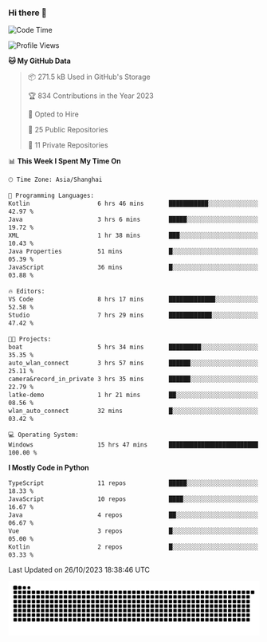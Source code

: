 ### Hi there 👋
<!--START_SECTION:waka-->
![Code Time](http://img.shields.io/badge/Code%20Time-372%20hrs%2020%20mins-blue)

![Profile Views](http://img.shields.io/badge/Profile%20Views-1-blue)

**🐱 My GitHub Data** 

> 📦 271.5 kB Used in GitHub's Storage 
 > 
> 🏆 834 Contributions in the Year 2023
 > 
> 💼 Opted to Hire
 > 
> 📜 25 Public Repositories 
 > 
> 🔑 11 Private Repositories 
 > 
📊 **This Week I Spent My Time On** 

```text
🕑︎ Time Zone: Asia/Shanghai

💬 Programming Languages: 
Kotlin                   6 hrs 46 mins       ███████████░░░░░░░░░░░░░░   42.97 % 
Java                     3 hrs 6 mins        █████░░░░░░░░░░░░░░░░░░░░   19.72 % 
XML                      1 hr 38 mins        ███░░░░░░░░░░░░░░░░░░░░░░   10.43 % 
Java Properties          51 mins             █░░░░░░░░░░░░░░░░░░░░░░░░   05.39 % 
JavaScript               36 mins             █░░░░░░░░░░░░░░░░░░░░░░░░   03.88 % 

🔥 Editors: 
VS Code                  8 hrs 17 mins       █████████████░░░░░░░░░░░░   52.58 % 
Studio                   7 hrs 29 mins       ████████████░░░░░░░░░░░░░   47.42 % 

🐱‍💻 Projects: 
boat                     5 hrs 34 mins       █████████░░░░░░░░░░░░░░░░   35.35 % 
auto_wlan_connect        3 hrs 57 mins       ██████░░░░░░░░░░░░░░░░░░░   25.11 % 
camera&record_in_private 3 hrs 35 mins       ██████░░░░░░░░░░░░░░░░░░░   22.79 % 
latke-demo               1 hr 21 mins        ██░░░░░░░░░░░░░░░░░░░░░░░   08.56 % 
wlan_auto_connect        32 mins             █░░░░░░░░░░░░░░░░░░░░░░░░   03.42 % 

💻 Operating System: 
Windows                  15 hrs 47 mins      █████████████████████████   100.00 % 
```

**I Mostly Code in Python** 

```text
TypeScript               11 repos            █████░░░░░░░░░░░░░░░░░░░░   18.33 % 
JavaScript               10 repos            ████░░░░░░░░░░░░░░░░░░░░░   16.67 % 
Java                     4 repos             ██░░░░░░░░░░░░░░░░░░░░░░░   06.67 % 
Vue                      3 repos             █░░░░░░░░░░░░░░░░░░░░░░░░   05.00 % 
Kotlin                   2 repos             █░░░░░░░░░░░░░░░░░░░░░░░░   03.33 % 
```




 Last Updated on 26/10/2023 18:38:46 UTC
<!--END_SECTION:waka-->

<picture>
  <source media="(prefers-color-scheme: dark)" srcset="https://raw.githubusercontent.com/14790897/14790897/output/github-contribution-grid-snake-dark.svg" />
  <source media="(prefers-color-scheme: light)" srcset="https://raw.githubusercontent.com/14790897/14790897/output/github-contribution-grid-snake.svg" />
  <img alt="github-snake" src="https://raw.githubusercontent.com/14790897/14790897/output/github-contribution-grid-snake.svg" />
</picture>
